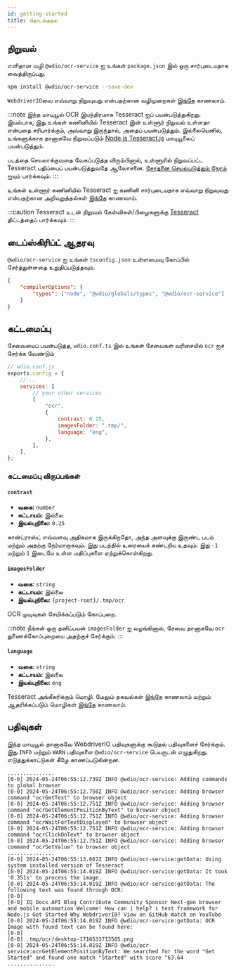 ```yaml
---
id: getting-started
title: தொடங்குதல்
---
```


## நிறுவல்

எளிதான வழி `@wdio/ocr-service` ஐ உங்கள் `package.json` இல் ஒரு சார்புடையதாக வைத்திருப்பது.

```bash npm2yarn
npm install @wdio/ocr-service --save-dev
```

`WebdriverIO`வை எவ்வாறு நிறுவுவது என்பதற்கான வழிமுறைகள் [இங்கே](../gettingstarted) காணலாம்.

:::note
இந்த மாடியூல் OCR இயந்திரமாக Tesseract ஐப் பயன்படுத்துகிறது. இயல்பாக, இது உங்கள் கணினியில் Tesseract இன் உள்ளூர் நிறுவல் உள்ளதா என்பதை சரிபார்க்கும், அவ்வாறு இருந்தால், அதைப் பயன்படுத்தும். இல்லையெனில், உங்களுக்காக தானாகவே நிறுவப்படும் [Node.js Tesseract.js](https://github.com/naptha/tesseract.js) மாடியூலைப் பயன்படுத்தும்.

படத்தை செயலாக்குவதை வேகப்படுத்த விரும்பினால், உள்ளூரில் நிறுவப்பட்ட Tesseract பதிப்பைப் பயன்படுத்துவதே ஆலோசனை. [சோதனை செயல்படுத்தும் நேரம்](./more-test-optimization#using-a-local-installation-of-tesseract) ஐயும் பார்க்கவும்.
:::

உங்கள் உள்ளூர் கணினியில் Tesseract ஐ கணினி சார்புடையதாக எவ்வாறு நிறுவுவது என்பதற்கான அறிவுறுத்தல்கள் [இங்கே](https://tesseract-ocr.github.io/tessdoc/Installation.html) காணலாம்.

:::caution
Tesseract உடன் நிறுவல் கேள்விகள்/பிழைகளுக்கு
[Tesseract](https://github.com/tesseract-ocr/tesseract) திட்டத்தைப் பார்க்கவும்.
:::

## டைப்ஸ்கிரிப்ட் ஆதரவு

`@wdio/ocr-service` ஐ உங்கள் `tsconfig.json` உள்ளமைவு கோப்பில் சேர்த்துள்ளதை உறுதிப்படுத்தவும்.

```json title="tsconfig.json"
{
    "compilerOptions": {
        "types": ["node", "@wdio/globals/types", "@wdio/ocr-service"]
    }
}
```

## கட்டமைப்பு

சேவையைப் பயன்படுத்த, `wdio.conf.ts` இல் உங்கள் சேவைகள் வரிசையில் `ocr` ஐச் சேர்க்க வேண்டும்

```js
// wdio.conf.js
exports.config = {
    //...
    services: [
        // your other services
        [
            "ocr",
            {
                contrast: 0.25,
                imagesFolder: ".tmp/",
                language: "eng",
            },
        ],
    ],
};
```

### கட்டமைப்பு விருப்பங்கள்

#### `contrast`

-   **வகை:** `number`
-   **கட்டாயம்:** இல்லை
-   **இயல்புநிலை:** `0.25`

கான்ட்ராஸ்ட் எவ்வளவு அதிகமாக இருக்கிறதோ, அந்த அளவுக்கு இருண்ட படம் மற்றும் அதற்கு நேர்மாறாகவும். இது படத்தில் உரையைக் கண்டறிய உதவும். இது `-1` மற்றும் `1` இடையே உள்ள மதிப்புகளை ஏற்றுக்கொள்கிறது.

#### `imagesFolder`

-   **வகை:** `string`
-   **கட்டாயம்:** இல்லை
-   **இயல்புநிலை:** `{project-root}/.tmp/ocr`

OCR முடிவுகள் சேமிக்கப்படும் கோப்புறை.

:::note
நீங்கள் ஒரு தனிப்பயன் `imagesFolder` ஐ வழங்கினால், சேவை தானாகவே `ocr` துணைக்கோப்புறையை அதற்குச் சேர்க்கும்.
:::

#### `language`

-   **வகை:** `string`
-   **கட்டாயம்:** இல்லை
-   **இயல்புநிலை:** `eng`

Tesseract அங்கீகரிக்கும் மொழி. மேலும் தகவல்கள் [இங்கே](https://tesseract-ocr.github.io/tessdoc/Data-Files-in-different-versions) காணலாம் மற்றும் ஆதரிக்கப்படும் மொழிகள் [இங்கே](https://github.com/webdriverio/visual-testing/blob/main/packages/ocr-service/src/utils/constants.ts) காணலாம்.

## பதிவுகள்

இந்த மாடியூல் தானாகவே WebdriverIO பதிவுகளுக்கு கூடுதல் பதிவுகளைச் சேர்க்கும். இது `INFO` மற்றும் `WARN` பதிவுகளை `@wdio/ocr-service` பெயருடன் எழுதுகிறது.
எடுத்துக்காட்டுகள் கீழே காணப்படுகின்றன.

```log
...............
[0-0] 2024-05-24T06:55:12.739Z INFO @wdio/ocr-service: Adding commands to global browser
[0-0] 2024-05-24T06:55:12.750Z INFO @wdio/ocr-service: Adding browser command "ocrGetText" to browser object
[0-0] 2024-05-24T06:55:12.751Z INFO @wdio/ocr-service: Adding browser command "ocrGetElementPositionByText" to browser object
[0-0] 2024-05-24T06:55:12.751Z INFO @wdio/ocr-service: Adding browser command "ocrWaitForTextDisplayed" to browser object
[0-0] 2024-05-24T06:55:12.751Z INFO @wdio/ocr-service: Adding browser command "ocrClickOnText" to browser object
[0-0] 2024-05-24T06:55:12.751Z INFO @wdio/ocr-service: Adding browser command "ocrSetValue" to browser object
...............
[0-0] 2024-05-24T06:55:13.667Z INFO @wdio/ocr-service:getData: Using system installed version of Tesseract
[0-0] 2024-05-24T06:55:14.019Z INFO @wdio/ocr-service:getData: It took '0.351s' to process the image.
[0-0] 2024-05-24T06:55:14.019Z INFO @wdio/ocr-service:getData: The following text was found through OCR:
[0-0]
[0-0] IQ Docs API Blog Contribute Community Sponsor Next-gen browser and mobile automation Welcome! How can | help? i test framework for Node.js Get Started Why WebdriverI0? View on GitHub Watch on YouTube
[0-0] 2024-05-24T06:55:14.019Z INFO @wdio/ocr-service:getData: OCR Image with found text can be found here:
[0-0]
[0-0] .tmp/ocr/desktop-1716533713585.png
[0-0] 2024-05-24T06:55:14.019Z INFO @wdio/ocr-service:ocrGetElementPositionByText: We searched for the word "Get Started" and found one match "Started" with score "63.64
...............
```